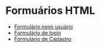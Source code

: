 # Formuários HTML

- [Formulário novo usuário](index.html)
- [Formulário de login](login.html)
- [Formulário de Cadastro](formulario.html)